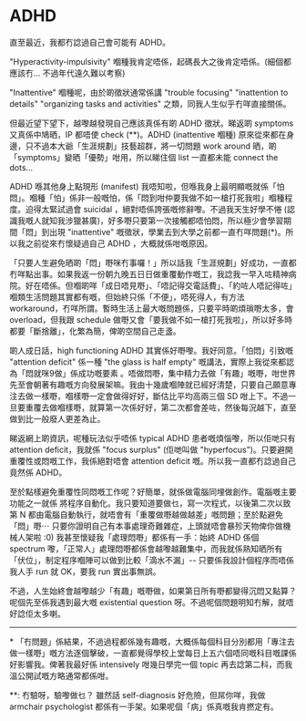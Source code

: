 # ADHD

直至最近，我都冇諗過自己會可能有 ADHD。

"Hyperactivity-impulsivity" 嗰種我肯定唔係，起碼長大之後肯定唔係。(細個都應該冇... 不過年代遠久難以考察)

"Inattentive" 嗰種呢，由於啲徵狀通常係講 "trouble focusing" "inattention to details" "organizing tasks and activities" 之類，同我人生似乎冇咩直接關係。

但最近望下望下，越嚟越發現自己應該真係有啲 ADHD 徵狀。睇返啲 symptoms 又真係中鳩晒，IP 都唔使 check (\*\*)。ADHD (inattentive 嗰種) 原來從來都在身邊，只不過本大爺「生涯規劃」技藝超群，將一切問題 work around 晒，啲「symptoms」變晒「優勢」咁用，所以睇住個 list 一直都未能 connect the dots...

ADHD 喺其他身上點現形 (manifest) 我唔知啦，但喺我身上最明顯嘅就係「怕悶」。嗰種「怕」係非一般嘅怕，係「悶到咁仲要我做不如一槍打死我啦」嗰種程度。迫得太緊試過會 suicidal ，絕對唔係誇張嘅修辭嚟。不過我天生好學不惓 (認識我嘅人就知我涉獵甚廣)，好多嘢只要第一次接觸都唔怕悶，所以極少會學習期間「悶」到出現 "inattentive" 嘅徵狀，學業去到大學之前都一直冇咩問題(\*)。所以我之前從來冇懷疑過自己 ADHD ，大概就係咁嘅原因。

「只要人生避免晒啲「悶」嘢咪冇事囉！」所以話我「生涯規劃」好成功，一直都冇咩點出事。如果我返一份朝九晚五日日做重覆動作嘅工，我諗我一早入咗精神病院。好在唔係。但嗰啲咩「成日唔見嘢」、「唔記得交電話費」、「約咗人唔記得咗」嗰類生活問題其實都有嘅，但始終只係「不便」，唔死得人，有方法 workaround，冇咩所謂。暫時生活上最大嘅問題係，只要平時啲煩瑣嘢太多，會 overload，但我跟 schedule 做嘢又會「要我做不如一槍打死我啦」，所以好多時都要「斷捨離」，化繁為簡，俾啲空間自己走盞。

啲人成日話，high functioning ADHD 其實係好嘢嚟。我好同意。「怕悶」引致嘅 "attention deficit" 係一種 "the glass is half empty" 嘅講法，實際上我從來都認為「悶就咪9做」係成功嘅要素 。唔做悶嘢，集中精力去做「有趣」嘅嘢，咁世界先至會朝著有趣嘅方向發展架嘛。我由十幾歲嗰陣就已經好清楚，只要自己願意專注去做一樣嘢，嗰樣嘢一定會做得好好，斷估比平均高兩三個 SD 咁上下。不過一旦要重覆去做嗰樣嘢，就算第一次係好好，第二次都會差咗，然後每況越下，直至做到比一般廢人更差為止。

睇返網上啲資訊，呢種玩法似乎唔係 typical ADHD 患者嘅煩惱嚟，所以佢哋只有 attention deficit，我就係 "focus surplus" (佢哋叫做 "hyperfocus")。只要避開重覆性或悶嘅工作，我係絕對唔會 attention deficit 嘅。所以我一直都冇諗過自己竟然係 ADHD。

至於點樣避免重覆性同悶嘅工作呢？好簡單，就係做電腦同埋做創作。電腦嘅主要功能之一就係 將程序自動化。我只要知道要做乜，寫一次程式，以後第二次以致第 N 都由電腦自動執行，就唔會有「重覆做嘢越做越差」嘅問題；至於點避免「悶」嘢⋯ 只要你證明自己有本事處理奇難雜症，上頭就唔會暴殄天物俾你做機械人架啦 :0) 我甚至懷疑我「處理悶嘢」都係有一手：始終 ADHD 係個 spectrum 嚟，「正常人」處理悶嘢都係會越嚟越難集中，而我就係熟知晒所有「伏位」，制定程序嗰陣可以做到比較「滴水不漏」-- 只要係我設計個程序而唔係我人手 run 就 OK，要我 run 實出事無誤。

不過，人生始終會越嚟越少「有趣」嘅嘢做，如果第日所有嘢都變得沉悶又點算？呢個先至係我遇到最大嘅 existential question 呀。不過呢個問題明知冇解，就唔好諗佢太多喇。



----------

\* 「冇問題」係結果，不過過程都係幾有趣嘅，大概係每個科目分別都用「專注去做一樣嘢」嘅方法逐個擊破，一直都覺得學校上堂每日上五六個唔同嘅科目嘅課係好影響我。俾著我最好係 intensively 咁幾日學完一個 topic 再去諗第二科，而我溫公開試嘅方略通常都係咁。

\*\*: 冇驗呀，驗嚟做乜？ 雖然話 self-diagnosis 好危險，但屌你咩，我做 armchair psychologist 都係有一手架。如果呢個「病」係真嘅我肯撚定有。
